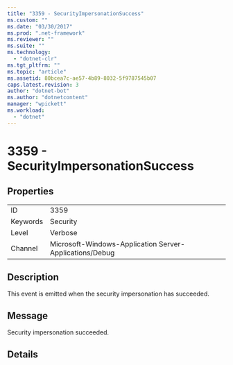 ```yaml
---
title: "3359 - SecurityImpersonationSuccess"
ms.custom: ""
ms.date: "03/30/2017"
ms.prod: ".net-framework"
ms.reviewer: ""
ms.suite: ""
ms.technology: 
  - "dotnet-clr"
ms.tgt_pltfrm: ""
ms.topic: "article"
ms.assetid: 80bcea7c-ae57-4b89-8032-5f9787545b07
caps.latest.revision: 3
author: "dotnet-bot"
ms.author: "dotnetcontent"
manager: "wpickett"
ms.workload: 
  - "dotnet"
---
```

# 3359 - SecurityImpersonationSuccess
## Properties  
  
|||  
|-|-|  
|ID|3359|  
|Keywords|Security|  
|Level|Verbose|  
|Channel|Microsoft-Windows-Application Server-Applications/Debug|  
  
## Description  
 This event is emitted when the security impersonation has succeeded.  
  
## Message  
 Security impersonation succeeded.  
  
## Details
